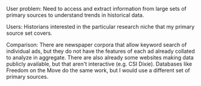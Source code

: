 User problem: Need to access and extract information from large sets of primary sources to understand trends in historical data.

Users: Historians interested in the particular research niche that my primary source set covers.

Comparison: There are newspaper corpora that allow keyword search of individual ads, but they do not have the features of each ad already collated to analyze in aggregate. There are also already some websites making data publicly available, but that aren't interactive (e.g. CSI Dixie). Databases like Freedom on the Move do the same work, but I would use a different set of primary sources. 
